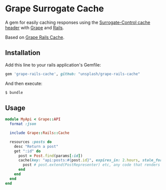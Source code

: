 # Grape Surrogate Cache

A gem for easily caching responses using the [Surrogate-Control cache header](https://www.w3.org/TR/edge-arch/) with [Grape](https://github.com/ruby-grape/grape) and [Rails](https://github.com/rails/rails).

Based on [Grape Rails Cache](https://github.com/monterail/grape-rails-cache).

## Installation

Add this line to your rails application's Gemfile:

```ruby
gem 'grape-rails-cache', github: "unsplash/grape-rails-cache"
```

And then execute:

```bash
$ bundle
```

## Usage

```ruby
module MyApi < Grape::API
  format :json

  include Grape::Rails::Cache

  resources :posts do
    desc "Return a post"
    get ":id" do
      post = Post.find(params[:id])
      cache(key: "api:posts:#{post.id}", expires_in: 2.hours, stale_for: 24.hours) do
        post # post.extend(PostRepresenter) etc, any code that renders response
      end
    end
  end
end
```
